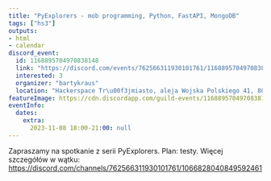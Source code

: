 ```yaml
---
title: "PyExplorers - mob programming, Python, FastAPI, MongoDB"
tags: ["hs3"]
outputs:
- html
- calendar
discord_event:
  id: 1168895704970838148
  link: "https://discord.com/events/762566311930101761/1168895704970838148"
  interested: 3
  organizer: "bartykraus"
  location: "Hackerspace Tr\u00f3jmiasto, aleja Wojska Polskiego 41, 80-268 Gda\u0144sk"
featureImage: https://cdn.discordapp.com/guild-events/1168895704970838148/456e044562def66f67d759fea79c935a.png?size=1024
eventInfo:
  dates:
    extra:
      2023-11-08 18:00-21:00: null
---
```

Zapraszamy na spotkanie z serii PyExplorers. Plan:  testy. Więcej szczegółów w wątku: https://discord.com/channels/762566311930101761/1066828040849592461
